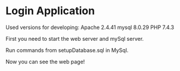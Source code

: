 # Login Application #

Used versions for developing:
Apache 2.4.41
mysql 8.0.29
PHP 7.4.3

First you need to start the web server and mySql server.

Run commands from setupDatabase.sql in MySql.

Now you can see the web page!


